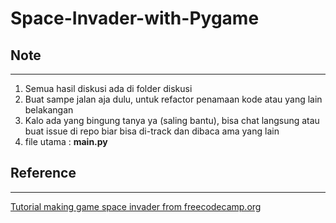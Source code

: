 # Space-Invader-with-Pygame

## Note
---
1. Semua hasil diskusi ada di folder diskusi
2. Buat sampe jalan aja dulu, untuk refactor penamaan kode atau yang lain belakangan
3. Kalo ada yang bingung tanya ya (saling bantu), bisa chat langsung atau buat issue di repo biar bisa di-track dan dibaca ama yang lain
4. file utama : **main.py**


## Reference
---
[Tutorial making game space invader from freecodecamp.org](https://www.youtube.com/watch?v=FfWpgLFMI7w)